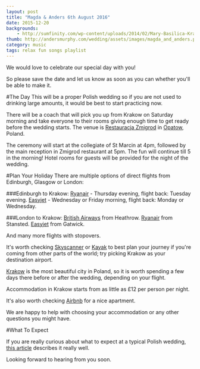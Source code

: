 ```yaml
---
layout: post
title: "Magda & Anders 6th August 2016"
date: 2015-12-20
backgrounds:
    - http://sumfinity.com/wp-content/uploads/2014/02/Mary-Basilica-Krakow.jpg
thumb: http://andersmurphy.com/wedding/assets/images/magda_and_anders.png
category: music
tags: relax fun songs playlist
---
```


We would love to celebrate our special day with you!

So please save the date and let us know as soon as you can whether you'll be able to make it.

#The Day
This will be a proper Polish wedding so if you are not used to drinking large amounts, it would be best to start practicing now.

There will be a coach that will pick you up from Krakow on Saturday morning and take everyone to their rooms giving enough time to get ready before the wedding starts. The venue is [Restauracja Zmigrod] in [Opatow], Poland.

The ceremony will start at the collegiate of St Marcin at 4pm, followed by the main reception in Zmigrod restaurant at 5pm. The fun will continue till 5 in the morning! Hotel rooms for guests will be provided for the night of the wedding.


#Plan Your Holiday
There are multiple options of direct flights from Edinburgh, Glasgow or London:

###Edinburgh to Krakow:
[Ryanair] - Thursday evening, flight back: Tuesday evening.
[Easyjet] - Wednesday or Friday morning, flight back: Monday or Wednesday.

###London to Krakow:
[British Airways] from Heathrow.
[Ryanair] from Stansted.
[Easyjet] from Gatwick.

And many more flights with stopovers.

It's worth checking [Skyscanner] or [Kayak] to best plan your journey if you're coming from other parts of the world; try picking Krakow as your destination airport.

[Krakow] is the most beautiful city in Poland, so it is worth spending a few days there before or after the wedding, depending on your flight.

Accommodation in Krakow starts from as little as £12 per person per night.

It's also worth checking [Airbnb] for a nice apartment.

We are happy to help with choosing your accommodation or any other questions you might have.

#What To Expect

If you are really curious about what to expect at a typical Polish wedding, [this article] describes it really well.

Looking forward to hearing from you soon.

[Restauracja Zmigrod]:http://www.zmigrod.com/index.php?option=com_content&view=article&id=3&Itemid=3
[Opatow]: https://en.m.wikipedia.org/wiki/Opatów
[this article]: http://culture.pl/en/article/a-foreigners-guide-to-polish-weddings
[Ryanair]:https://www.ryanair.com/gb/en/
[Easyjet]:http://www.easyjet.com/en/
[British Airways]:http://www.britishairways.com/travel/home/public/en_gb
[Skyscanner]:http://www.skyscanner.net/
[Kayak]:http://www.kayak.co.uk/
[Krakow]:https://en.wikipedia.org/wiki/Krak%C3%B3w
[Airbnb]:https://www.airbnb.co.uk/

